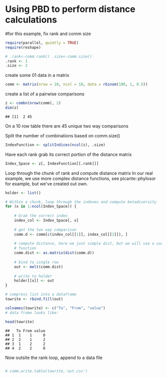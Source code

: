 Using PBD to perform distance calculations
========================================================

#for this example, fix rank and comm size


```r
require(parallel, quietly = TRUE)
require(reshape)

# .rank<-comm.rank() .size<-comm.size()
.rank <- 1
.size <- 2
```


create some 01 data in a matrix


```r
comm <- matrix(nrow = 10, ncol = 10, data = rbinom(100, 1, 0.5))
```


create a list of a pairwise comparisons


```r
z <- combn(nrow(comm), 2)
dim(z)
```

```
## [1]  2 45
```


On a 10 row table there are 45 unique two way comparisons

Split the number of combinations based on comm.size()

```r
IndexFunction <- splitIndices(ncol(z), .size)
```


Have each rank grab its correct portion of the distance matrix 


```r
Index_Space <- z[, IndexFunction[[.rank]]]
```


Loop through the chunk of rank and compute distance matrix
In our real example, we use more complex distance functions, see 
picante::phylosor for example, but we've created out own. 


```r
holder <- list()

# Within a chunk, loop through the indexes and compute betadiversity
for (x in 1:ncol(Index_Space)) {
    
    # Grab the correct index
    index_col <- Index_Space[, x]
    
    # get the two way comparison
    comm.d <- comm[c(index_col[[1]], index_col[[2]]), ]
    
    # compute distance, here we just simple dist, but we will use a user defined
    # function
    comm.dist <- as.matrix(dist(comm.d))
    
    # bind to single row
    out <- melt(comm.dist)
    
    # write to holder
    holder[[x]] <- out
}

# compress list into a dataframe
towrite <- rbind.fill(out)

colnames(towrite) <- c("To", "From", "value")
# data frame looks like:

head(towrite)
```

```
##   To From value
## 1  1    1     0
## 2  2    1     2
## 3  1    2     2
## 4  2    2     0
```


Now outsite the rank loop, append to a data file


```r

# comm.write.table(towrite,'out.csv')
```


